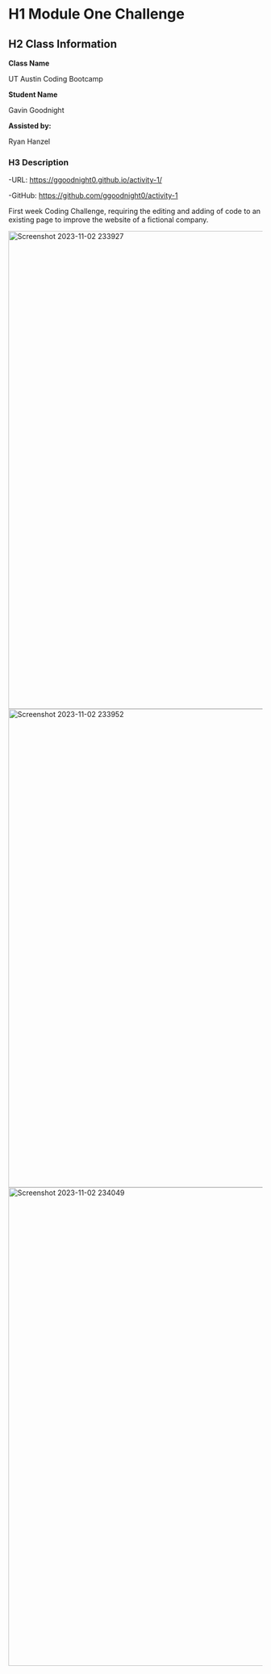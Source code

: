 # H1 Module One Challenge

## H2 Class Information

**Class Name**

UT Austin Coding Bootcamp

**Student Name**

Gavin Goodnight

**Assisted by:**

Ryan Hanzel

### H3 Description

-URL: https://ggoodnight0.github.io/activity-1/

-GitHub: https://github.com/ggoodnight0/activity-1

First week Coding Challenge, requiring the editing and adding of code to an existing page to improve the website of a fictional company.

<img width="947" alt="Screenshot 2023-11-02 233927" src="https://github.com/ggoodnight0/activity-1/assets/148833417/13c7daa6-d3e3-45fc-a526-79e3d226e9ff">
<img width="948" alt="Screenshot 2023-11-02 233952" src="https://github.com/ggoodnight0/activity-1/assets/148833417/f54c74f8-4476-48f0-a8a5-26525e48f30a">
<img width="948" alt="Screenshot 2023-11-02 234049" src="https://github.com/ggoodnight0/activity-1/assets/148833417/8d5dd56a-4d17-4a80-8a7b-8955806283dc">


